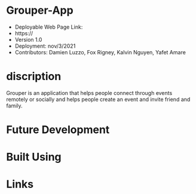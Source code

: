 # Grouper-App

* Deployable Web Page Link:
* https://
* Version 1.0
* Deployment: nov/3/2021
* Contributors: Damien Luzzo, Fox Rigney, Kalvin Nguyen, Yafet Amare

# discription
Grouper is an application that helps people connect through events remotely or socially and helps people create an event and invite friend and family.


# Future Development

# Built Using 
 
# Links 